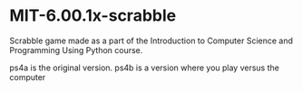 # MIT-6.00.1x-scrabble
Scrabble game made as a part of the Introduction to Computer Science and Programming Using Python course.

ps4a is the original version.
ps4b is a version where you play versus the computer
